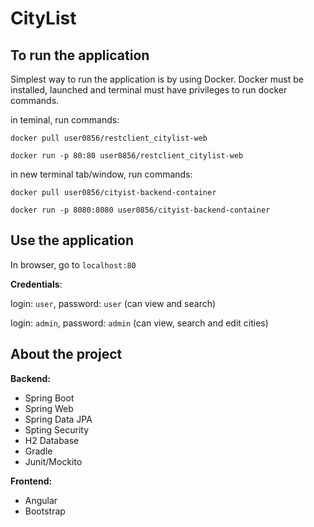 # CityList

## To run the application

Simplest way to run the application is by using Docker. Docker must be installed, launched and terminal must have privileges to run docker commands.

in teminal, run commands:

`docker pull user0856/restclient_citylist-web`

`docker run -p 80:80 user0856/restclient_citylist-web`

in new terminal tab/window, run commands:

`docker pull user0856/cityist-backend-container`

`docker run -p 8080:8080 user0856/cityist-backend-container`

## Use the application

In browser, go to `localhost:80`

**Credentials**: 

login: `user`, password: `user` (can view and search)

login: `admin`, password: `admin` (can view, search and edit cities)

## About the project

**Backend:**

- Spring Boot
- Spring Web
- Spring Data JPA
- Spting Security
- H2 Database
- Gradle
- Junit/Mockito

**Frontend:**

- Angular
- Bootstrap


